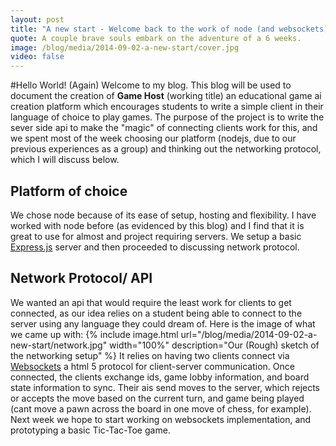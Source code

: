 ```yaml
---
layout: post
title: "A new start - Welcome back to the work of node (and websockets)"
quote: A couple brave souls embark on the adventure of a 6 weeks.
image: /blog/media/2014-09-02-a-new-start/cover.jpg
video: false
---
```


#Hello World! (Again)
Welcome to my blog. This blog will be used to document the creation of <strong>Game Host</strong> (working title) an educational game ai creation platform which encourages students to write a simple client in their language of choice to play games. The purpose of the project is to write the sever side api to make the "magic" of connecting clients work for this, and we spent most of the week choosing our platform (nodejs, due to our previous experiences as a group) and thinking out the networking protocol, which I will discuss below.
## Platform of choice
We chose node because of its ease of setup, hosting and flexibility. I have worked with node before (as evidenced by this blog) and I find that it is great to use for almost and project requiring servers. We setup a basic [Express.js](http://expressjs.com/) server and then proceeded to discussing network protocol.
## Network Protocol/ API 
We wanted an api that would require the least work for clients to get connected, as our idea relies on a student being able to connect to the server using any language they could dream of. Here is the image of what we came up with:
{% include image.html url="/blog/media/2014-09-02-a-new-start/network.jpg" width="100%" description="Our (Rough) sketch of the networking setup" %}
It relies on having two clients connect via [Websockets](http://en.wikipedia.org/wiki/WebSocket) a html 5 protocol for client-server communication. Once connected, the clients exchange ids, game lobby information, and board state information to sync. Their ais send moves to the server, which rejects or accepts the move based on the current turn, and game being played (cant move a pawn across the board in one move of chess, for example). Next week we hope to start working on websockets implementation, and prototyping a basic Tic-Tac-Toe game.
